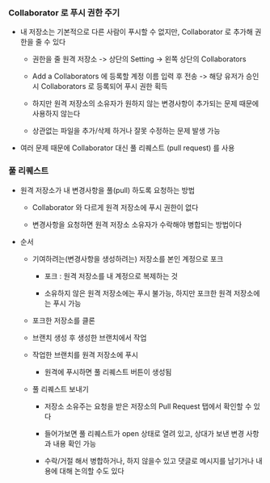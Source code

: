 ### Collaborator 로 푸시 권한 주기

* 내 저장소는 기본적으로 다른 사람이 푸시할 수 없지만, Collaborator 로 추가해 권한을 줄 수 있다

    - 권한을 줄 원격 저장소 -> 상단의 Setting -> 왼쪽 상단의 Collaborators

    - Add a Collaborators 에 등록할 계정 이름 입력 후 전송 -> 해당 유저가 승인 시 Collaborators 로 등록되어 푸시 권한 획득

    - 하지만 원격 저장소의 소유자가 원하지 않는 변경사항이 추가되는 문제 때문에 사용하지 않는다

    - 상관없는 파일을 추가/삭제 하거나 잘못 수정하는 문제 발생 가능

* 여러 문제 때문에 Collaborator 대신 풀 리퀘스트 (pull request) 를 사용

### 풀 리퀘스트

* 원격 저장소가 내 변경사항을 풀(pull) 하도록 요청하는 방법

    - Collaborator 와 다르게 원격 저장소에 푸시 권한이 없다

    - 변경사항을 요청하면 원격 저장소 소유자가 수락해야 병합되는 방법이다

* 순서

    - 기여하려는(변경사항을 생성하려는) 저장소를 본인 계정으로 포크

        - 포크 : 원격 저장소를 내 계정으로 복제하는 것

        - 소유하지 않은 원격 저장소에는 푸시 불가능, 하지만 포크한 원격 저장소에는 푸시 가능

    - 포크한 저장소를 클론

    - 브랜치 생성 후 생성한 브랜치에서 작업

    - 작업한 브랜치를 원격 저장소에 푸시

        - 원격에 푸시하면 풀 리퀘스트 버튼이 생성됨

    - 풀 리퀘스트 보내기

        - 저장소 소유주는 요청을 받은 저장소의 Pull Request 탭에서 확인할 수 있다

        - 들어가보면 풀 리퀘스트가 open 상태로 열려 있고, 상대가 보낸 변경 사항과 내용 확인 가능

        - 수락/거절 해서 병합하거나, 하지 않을수 있고 댓글로 메시지를 남기거나 내용에 대해 논의할 수도 있다
